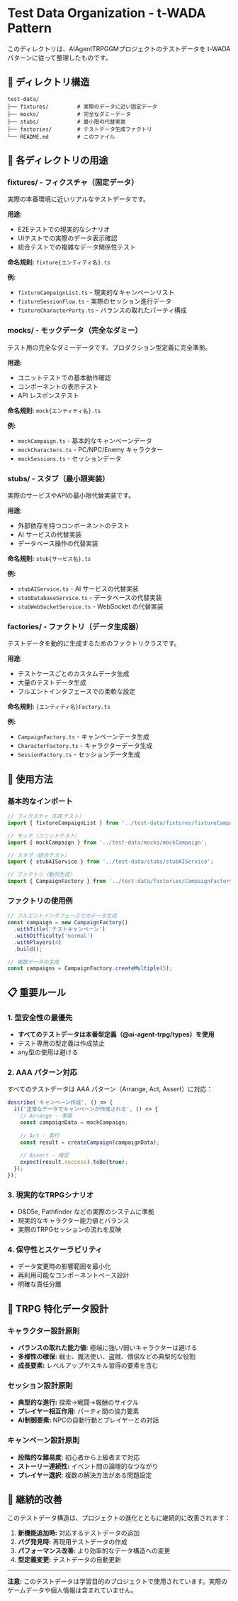 # Test Data Organization - t-WADA Pattern

このディレクトリは、AIAgentTRPGGMプロジェクトのテストデータを t-WADA パターンに従って整理したものです。

## 📁 ディレクトリ構造

```
test-data/
├── fixtures/         # 実際のデータに近い固定データ
├── mocks/            # 完全なダミーデータ  
├── stubs/            # 最小限の代替実装
├── factories/        # テストデータ生成ファクトリ
└── README.md         # このファイル
```

## 🎯 各ディレクトリの用途

### fixtures/ - フィクスチャ（固定データ）
実際の本番環境に近いリアルなテストデータです。

**用途:**
- E2Eテストでの現実的なシナリオ
- UIテストでの実際のデータ表示確認
- 統合テストでの複雑なデータ関係性テスト

**命名規則:** `fixture{エンティティ名}.ts`

**例:**
- `fixtureCampaignList.ts` - 現実的なキャンペーンリスト
- `fixtureSessionFlow.ts` - 実際のセッション進行データ
- `fixtureCharacterParty.ts` - バランスの取れたパーティ構成

### mocks/ - モックデータ（完全なダミー）
テスト用の完全なダミーデータです。プロダクション型定義に完全準拠。

**用途:**
- ユニットテストでの基本動作確認
- コンポーネントの表示テスト
- API レスポンステスト

**命名規則:** `mock{エンティティ名}.ts`

**例:**
- `mockCampaign.ts` - 基本的なキャンペーンデータ
- `mockCharacters.ts` - PC/NPC/Enemy キャラクター
- `mockSessions.ts` - セッションデータ

### stubs/ - スタブ（最小限実装）
実際のサービスやAPIの最小限代替実装です。

**用途:**
- 外部依存を持つコンポーネントのテスト
- AI サービスの代替実装
- データベース操作の代替実装

**命名規則:** `stub{サービス名}.ts`

**例:**
- `stubAIService.ts` - AI サービスの代替実装
- `stubDatabaseService.ts` - データベースの代替実装
- `stubWebSocketService.ts` - WebSocket の代替実装

### factories/ - ファクトリ（データ生成器）
テストデータを動的に生成するためのファクトリクラスです。

**用途:**
- テストケースごとのカスタムデータ生成
- 大量のテストデータ生成
- フルエントインタフェースでの柔軟な設定

**命名規則:** `{エンティティ名}Factory.ts`

**例:**
- `CampaignFactory.ts` - キャンペーンデータ生成
- `CharacterFactory.ts` - キャラクターデータ生成
- `SessionFactory.ts` - セッションデータ生成

## 🔧 使用方法

### 基本的なインポート

```typescript
// フィクスチャ（E2Eテスト）
import { fixtureCampaignList } from '../test-data/fixtures/fixtureCampaignList';

// モック（ユニットテスト）
import { mockCampaign } from '../test-data/mocks/mockCampaign';

// スタブ（統合テスト）
import { stubAIService } from '../test-data/stubs/stubAIService';

// ファクトリ（動的生成）
import { CampaignFactory } from '../test-data/factories/CampaignFactory';
```

### ファクトリの使用例

```typescript
// フルエントインタフェースでのデータ生成
const campaign = new CampaignFactory()
  .withTitle('テストキャンペーン')
  .withDifficulty('normal')
  .withPlayers(4)
  .build();

// 複数データの生成
const campaigns = CampaignFactory.createMultiple(5);
```

## 📋 重要ルール

### 1. 型安全性の最優先
- **すべてのテストデータは本番型定義（@ai-agent-trpg/types）を使用**
- テスト専用の型定義は作成禁止
- any型の使用は避ける

### 2. AAA パターン対応
すべてのテストデータは AAA パターン（Arrange, Act, Assert）に対応：

```typescript
describe('キャンペーン作成', () => {
  it('正常なデータでキャンペーンが作成される', () => {
    // Arrange - 準備
    const campaignData = mockCampaign;
    
    // Act - 実行
    const result = createCampaign(campaignData);
    
    // Assert - 検証
    expect(result.success).toBe(true);
  });
});
```

### 3. 現実的なTRPGシナリオ
- D&D5e, Pathfinder などの実際のシステムに準拠
- 現実的なキャラクター能力値とバランス
- 実際のTRPGセッションの流れを反映

### 4. 保守性とスケーラビリティ
- データ変更時の影響範囲を最小化
- 再利用可能なコンポーネントベース設計
- 明確な責任分離

## 🎲 TRPG 特化データ設計

### キャラクター設計原則
- **バランスの取れた能力値:** 極端に強い/弱いキャラクターは避ける
- **多様性の確保:** 戦士、魔法使い、盗賊、僧侶などの典型的な役割
- **成長要素:** レベルアップやスキル習得の要素を含む

### セッション設計原則
- **典型的な進行:** 探索→戦闘→報酬のサイクル
- **プレイヤー相互作用:** パーティ間の協力要素
- **AI制御要素:** NPCの自動行動とプレイヤーとの対話

### キャンペーン設計原則
- **段階的な難易度:** 初心者から上級者まで対応
- **ストーリー連続性:** イベント間の論理的なつながり
- **プレイヤー選択:** 複数の解決方法がある問題設定

## 🔄 継続的改善

このテストデータ構造は、プロジェクトの進化とともに継続的に改善されます：

1. **新機能追加時:** 対応するテストデータの追加
2. **バグ発見時:** 再現用テストデータの作成
3. **パフォーマンス改善:** より効率的なデータ構造への変更
4. **型定義変更:** テストデータの自動更新

---

**注意:** このテストデータは学習目的のプロジェクトで使用されています。実際のゲームデータや個人情報は含まれていません。
